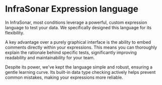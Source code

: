 # InfraSonar Expression language

In InfraSonar, most conditions leverage a powerful, custom expression language to test your data. We specifically designed this language for its flexibility.

A key advantage over a purely graphical interface is the ability to embed comments directly within your expressions. This means you can thoroughly explain the rationale behind specific tests, significantly improving readability and maintainability for your team.

Despite its power, we've kept the language simple and robust, ensuring a gentle learning curve. Its built-in data type checking actively helps prevent common mistakes, making your expressions more reliable.
